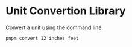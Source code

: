 # Unit Convertion Library
Convert a unit using the command line.
```bash
pnpm convert 12 inches feet
```
